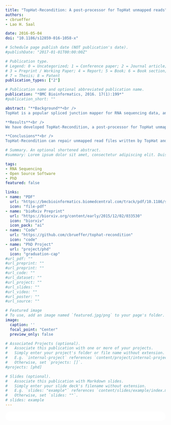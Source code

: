 ```yaml
---
title: "TopHat-Recondition: A post-processor for TopHat unmapped reads"
authors:
- cbrueffer
- Lao H. Saal

date: 2016-05-04
doi: "10.1186/s12859-016-1058-x"

# Schedule page publish date (NOT publication's date).
#publishDate: "2017-01-01T00:00:00Z"

# Publication type.
# Legend: 0 = Uncategorized; 1 = Conference paper; 2 = Journal article;
# 3 = Preprint / Working Paper; 4 = Report; 5 = Book; 6 = Book section;
# 7 = Thesis; 8 = Patent
publication_types: ["2"]

# Publication name and optional abbreviated publication name.
publication: "*BMC Bioinformatics, 2016. 17(1):199*"
#publication_short: ""

abstract: "**Background**<br />
TopHat is a popular spliced junction mapper for RNA sequencing data, and writes files in the BAM format – the binary version of the Sequence Alignment/Map (SAM) format. BAM is the standard exchange format for aligned sequencing reads, thus correct format implementation is paramount for software interoperability and correct analysis. However, TopHat writes its unmapped reads in a way that is not compatible with other software that implements the SAM/BAM format.<br /><br />

**Results**<br />
We have developed TopHat-Recondition, a post-processor for TopHat unmapped reads that restores read information in the proper format. TopHat-Recondition thus enables downstream software to process the plethora of BAM files written by TopHat.<br /><br />

**Conclusions**<br />
TopHat-Recondition can repair unmapped read files written by TopHat and is freely available under a 2-clause BSD license on GitHub: https://github.com/cbrueffer/tophat-recondition."

# Summary. An optional shortened abstract.
#summary: Lorem ipsum dolor sit amet, consectetur adipiscing elit. Duis posuere tellus ac convallis placerat. Proin tincidunt magna sed ex sollicitudin condimentum.

tags:
- RNA Sequencing
- Open Source Software
- PhD
featured: false

links:
- name: "PDF"
  url: "https://bmcbioinformatics.biomedcentral.com/track/pdf/10.1186/s12859-016-1058-x"
  icon: "file-pdf"
- name: "bioRxiv Preprint"
  url: "https://biorxiv.org/content/early/2015/12/02/033530"
  icon: "biorxiv"
  icon_pack: "ai"
- name: "Code"
  url: "https://github.com/cbrueffer/tophat-recondition"
  icon: "code"
- name: "PhD Project"
  url: "project/phd"
  icon: "graduation-cap"
#url_pdf: ""
#url_preprint: ""
#url_preprint: ""
#url_code: ""
#url_dataset: ""
#url_project: ""
#url_slides: ""
#url_video: ""
#url_poster: ""
#url_source: ""

# Featured image
# To use, add an image named `featured.jpg/png` to your page's folder. 
image:
  caption: ''
  focal_point: "Center"
  preview_only: false

# Associated Projects (optional).
#   Associate this publication with one or more of your projects.
#   Simply enter your project's folder or file name without extension.
#   E.g. `internal-project` references `content/project/internal-project/index.md`.
#   Otherwise, set `projects: []`.
#projects: [phd]

# Slides (optional).
#   Associate this publication with Markdown slides.
#   Simply enter your slide deck's filename without extension.
#   E.g. `slides: "example"` references `content/slides/example/index.md`.
#   Otherwise, set `slides: ""`.
# slides: example
---
```


<html>
  <style>
    section {
        background: white;
        color: black;
        border-radius: 1em;
        padding: 1em;
        left: 50% }
    #inner {
        display: inline-block;
        display: flex;
        align-items: center;
        justify-content: center }
  </style>
  <section>
    <div id="inner">
      <script type='text/javascript' src='https://d1bxh8uas1mnw7.cloudfront.net/assets/embed.js'></script>
        <span style="float:left";
          class="__dimensions_badge_embed__"
          data-doi="10.1186/s12859-016-1058-x"
          data-hide-zero-citations="true"
          data-legend="always">
        </span>
      <script async src="https://badge.dimensions.ai/badge.js" charset="utf-8"></script>
        <div  style="float:right";
          data-link-target="_blank"
          data-badge-details="right"
          data-badge-type="medium-donut"
          data-doi="10.1186/s12859-016-1058-x"
          data-condensed="true"
          data-hide-no-mentions="true"
          class="altmetric-embed">
        </div>
    </div>
  </section>

